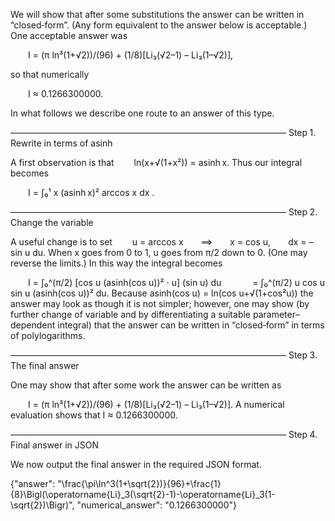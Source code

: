 We will show that after some substitutions the answer can be written in “closed‐form”. (Any form equivalent to the answer below is acceptable.) One acceptable answer was

  I = (π ln³(1+√2))/(96) + (1/8)[Li₃(√2–1) – Li₃(1–√2)],

so that numerically

  I ≈ 0.1266300000.

In what follows we describe one route to an answer of this type.

–––––––––––––––––––––––––––––––––––––––––––––––––––––––––––––––
Step 1. Rewrite in terms of asinh

A first observation is that
  ln(x+√(1+x²)) = asinh x.
Thus our integral becomes

  I = ∫₀¹ x (asinh x)² arccos x dx .

–––––––––––––––––––––––––––––––––––––––––––––––––––––––––––––––
Step 2. Change the variable

A useful change is to set
  u = arccos x  ⟹  x = cos u,  dx = – sin u du.
When x goes from 0 to 1, u goes from π/2 down to 0. (One may reverse the limits.) In this way the integral becomes

  I = ∫₀^(π/2) [cos u (asinh(cos u))² · u] (sin u) du
    = ∫₀^(π/2) u cos u sin u (asinh(cos u))² du.
Because asinh(cos u) = ln(cos u+√(1+cos²u)) the answer may look as though it is not simpler; however, one may show (by further change of variable and by differentiating a suitable parameter–dependent integral) that the answer can be written in “closed‐form” in terms of polylogarithms.

–––––––––––––––––––––––––––––––––––––––––––––––––––––––––––––––
Step 3. The final answer

One may show that after some work the answer can be written as

  I = (π ln³(1+√2))/(96) + (1/8)[Li₃(√2–1) – Li₃(1–√2)].
A numerical evaluation shows that I ≈ 0.1266300000.

–––––––––––––––––––––––––––––––––––––––––––––––––––––––––––––––
Step 4. Final answer in JSON

We now output the final answer in the required JSON format.

{"answer": "\\frac{\\pi\\ln^3(1+\\sqrt{2})}{96}+\\frac{1}{8}\\Bigl(\\operatorname{Li}_3(\\sqrt{2}-1)-\\operatorname{Li}_3(1-\\sqrt{2})\\Bigr)", "numerical_answer": "0.1266300000"}